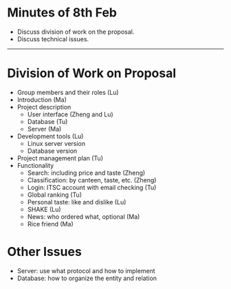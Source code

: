 # Minutes of 8th Feb #
  * Discuss division of work on the proposal.
  * Discuss technical issues.


---


# Division of Work on Proposal #
  * Group members and their roles (Lu)
  * Introduction (Ma)
  * Project description
    * User interface (Zheng and Lu)
    * Database (Tu)
    * Server (Ma)
  * Development tools (Lu)
    * Linux server version
    * Database version
  * Project management plan (Tu)
  * Functionality
    * Search: including price and taste (Zheng)
    * Classification: by canteen, taste, etc. (Zheng)
    * Login: ITSC account with email checking (Tu)
    * Global ranking (Tu)
    * Personal taste: like and dislike (Lu)
    * SHAKE (Lu)
    * News: who ordered what, optional (Ma)
    * Rice friend (Ma)

# Other Issues #
  * Server: use what protocol and how to implement
  * Database: how to organize the entity and relation